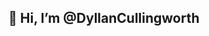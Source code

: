 ## 👋 Hi, I’m @DyllanCullingworth

<!---
## 💞️ I’m looking to collaborate on ...
## 📫 How to reach me ...


DyllanCullingworth/DyllanCullingworth is a ✨ special ✨ repository because its `README.md` (this file) appears on your GitHub profile.
You can click the Preview link to take a look at your changes.
--->
